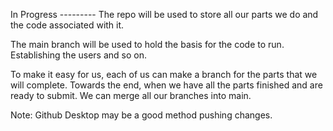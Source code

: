 In Progress ---------
The repo will be used to store all our parts we do and the code associated with it. 

The main branch will be used to hold the basis for the code to run. Establishing the users and so on.

To make it easy for us, each of us can make a branch for the parts that we will complete. Towards the end, when we have all the parts finished and are ready to submit. We can merge all our branches into main. 

Note: Github Desktop may be a good method pushing changes.

